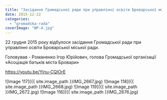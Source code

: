```yaml
---
title: "Засідання Громадської ради при управлінні освіти Броварської міської ради. 22 грудня 2015 року"
date: 2015-12-22
categories: 
  - "gromadska-rada"
coverImage: "WP-4.jpg"
---
```


22 грудня 2015 року відбулося засідання Громадської ради при управлінні освіти Броварської міської ради.

Головував - Романенко Ігор Юрійович, голова Громадської організації «Асоціація батьків міста Бровари»

<!--more-->

https://youtu.be/Yinu-CQlOrE

![Image 117]({{ site.image_path }}IMG_2667.jpg)
![Image 118]({{ site.image_path }}IMG_2668.jpg)
![Image 119]({{ site.image_path }}IMG_2672.jpg)
![Image 116]({{ site.image_path }}IMG_2676.jpg)
